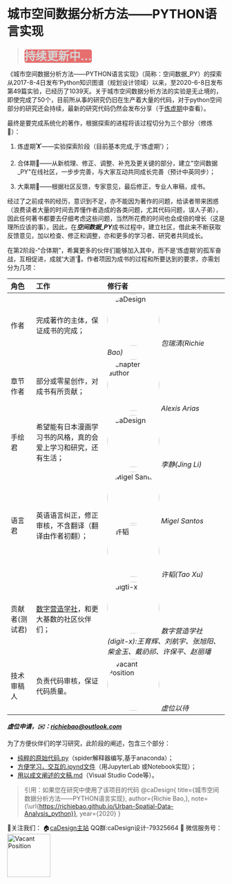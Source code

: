 # 城市空间数据分析方法——PYTHON语言实现

<style>
b{
    font-size:26px;
    color: #cfcfcf;
    background: #e45656;
    border-radius: 5px;
    opacity: 85%;
}
</style>

> <b>持续更新中...</b>

《城市空间数据分析方法——PYTHON语言实现》（简称：空间数据_PY）的探索从2017-8-4日发布‘Python知识图谱（规划设计领域）以来，至2020-6-8日发布第49篇实验，已经历了1039天。关于城市空间数据分析方法的实验是无止境的，即使完成了50个，目前所从事的研究仍旧在生产着大量的代码，对于python空间部分的研究还会持续，最新的研究代码仍然会发布分享（于[炼虚期](https://github.com/richieBao/python-urbanPlanning)中查看）。

最终是要完成系统化的著作，根据探索的进程将该过程切分为三个部分（修炼🧘）：
1. 炼虚期🏋——实验探索阶段（目前基本完成,于‘炼虚期’）；

2. 合体期🤼——从新梳理、修正、调整、补充及更关键的部分，建立"空间数据_PY"在线社区，一步步完善，与大家互动共同成长完善（预计中英同步）；

3. 大乘期🐒——根据社区反馈，专家意见，最后修正，专业人审稿，成书。

经过了之前成书的经历，意识到不足，亦不能因为著作的问题，给读者带来困惑（浪费读者大量的时间去弄懂作者造成的各类问题，尤其代码问题，误人子弟），因此任何著书都要去仔细考虑这些问题，当然所花费的时间也会成倍的增长（这是理所应该的事）。因此，在<strong><em>空间数据_PY</em></strong>成书过程中，建立社区，借此来不断获取反馈意见，加以检查、修正和调整，亦和更多的学习者、研究者共同成长。

在第2阶段-“合体期”，希冀更多的伙伴们能够加入其中，而不是‘炼虚期’的孤军奋战，互相促进，成就‘大道’🦍。作者项因为成书的过程和所要达到的要求，亦需划分为几项：

| 角色      |      工作     |  修行者 |
|:----------|:-------------|:------|
| 作者 |  完成著作的主体，保证成书的完成； |<a href="url"><img src="./imgs/richie.jpg" height="auto" width="120" style="border-radius:50%" title="caDesign"></a> <em>包瑞清(Richie Bao)</em></a>|
| 章节作者 | 部分或零星创作，对成书有所贡献；  |<a href="url"><img src="./imgs/Alexis.jpg" height="auto" width="120" style="border-radius:50%" title="chapter author"></a> <em>Alexis Arias</em> |
| 手绘君 | 希望能有日本漫画学习书的风格，真的会爱上学习和研究，还有生活； |<a href="url"><img src="./imgs/lj.jpg" height="auto" width="120" style="border-radius:50%" title="caDesign"></a> <em>李静(Jing Li)</em></a>|
| 语言君 | 英语语言纠正，修正审核，不含翻译（翻译由作者初翻）； | <a href="url"><img src="./imgs/Migel.jpg" height="auto" width="120" style="border-radius:50%" title="Migel Santos"></a> <em>Migel Santos</em><a href="url"><img src="./imgs/xutao.jpg" height="auto" width="120" style="border-radius:50%" title="许韬"></a> <em>许韬(Tao Xu)</em> |
| 贡献者(测试君) | [数字营造学社](https://digit-x.github.io/digit_x/#/)，和更大基数的社区伙伴们； |<a href="https://digit-x.github.io/digit_x/#/"><img src="./imgs/avatar.png" height="auto" width="120" style="border-radius:50%" title="digti-x"></a> <em>数字营造学社(digit-x):王育辉、刘航宇、张旭阳、柴金玉、戴礽祁、许保平、赵丽璠</em> |
|技术审稿人 |负责代码审核，保证代码质量。 |<a href="url"><img src="./imgs/none.jpg" height="auto" width="120" style="border-radius:50%" title="Vacant Position"></a> <em>虚位以待</em> |

***虚位申请，✉️：<em>richiebao@outlook.com</em>***

为了方便伙伴们的学习研究，此阶段的阐述，包含三个部分：
* [纯粹的原始代码.py](https://github.com/richieBao/Urban-Spatial-Data-Analysis_python/tree/master/code)（spider解释器编写,基于anaconda）；
* [方便学习，交互的.ipynd文件](https://github.com/richieBao/Urban-Spatial-Data-Analysis_python/tree/master/notebook)（用JupyterLab 或Notebook实现）；
* [用以成文阐述的文稿.md](https://github.com/richieBao/Urban-Spatial-Data-Analysis_python/tree/master/docs/markdown)（Visual Studio Code等）。

> 引用：如果您在研究中使用了该项目的代码
@caDesign{
    title={城市空间数据分析方法——PYTHON语言实现},
    author={Richie Bao,},
    note={\url{https://richiebao.github.io/Urban-Spatial-Data-Analysis_python}},
    year={2020}
}

👀关注我们：
🏠[caDesign主站](http://cadesign.cn/) QQ群:caDesign设计-79325664      💬 微信服务号：<a href="url"><img src="./imgs/caDesign.jpg" height="auto" width="100" title="Vacant Position">    







